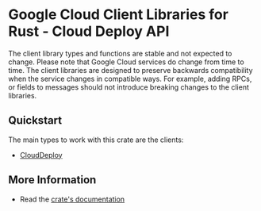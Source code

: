 # Google Cloud Client Libraries for Rust - Cloud Deploy API

<!-- Code generated by sidekick. DO NOT EDIT. -->


The client library types and functions are stable and not expected to change.
Please note that Google Cloud services do change from time to time. The client
libraries are designed to preserve backwards compatibility when the service
changes in compatible ways. For example, adding RPCs, or fields to messages
should not introduce breaking changes to the client libraries.

## Quickstart

The main types to work with this crate are the clients:

- [CloudDeploy]

## More Information

- Read the [crate's documentation](https://docs.rs/google-cloud-deploy-v1/latest/google-cloud-deploy-v1)

[CloudDeploy]: https://docs.rs/google-cloud-deploy-v1/latest/google_cloud_deploy_v1/client/struct.CloudDeploy.html
